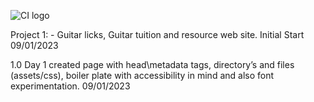 ![CI logo](https://codeinstitute.s3.amazonaws.com/fullstack/ci_logo_small.png)

Project 1: - Guitar licks, Guitar tuition and resource web site. Initial Start 09/01/2023

1.0 Day 1 created page with head\metadata tags, directory’s and files (assets/css), boiler plate with accessibility in mind and also font experimentation. 09/01/2023
